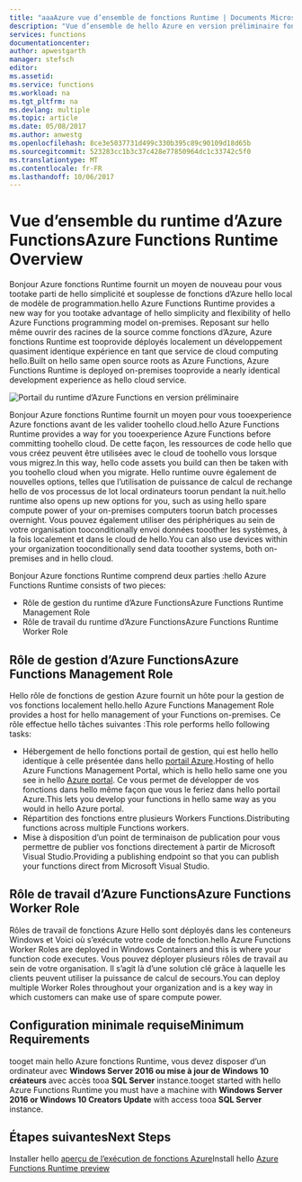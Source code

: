```yaml
---
title: "aaaAzure vue d’ensemble de fonctions Runtime | Documents Microsoft"
description: "Vue d’ensemble de hello Azure en version préliminaire fonctions Runtime"
services: functions
documentationcenter: 
author: apwestgarth
manager: stefsch
editor: 
ms.assetid: 
ms.service: functions
ms.workload: na
ms.tgt_pltfrm: na
ms.devlang: multiple
ms.topic: article
ms.date: 05/08/2017
ms.author: anwestg
ms.openlocfilehash: 8ce3e5037731d499c330b395c89c90109d18d65b
ms.sourcegitcommit: 523283cc1b3c37c428e77850964dc1c33742c5f0
ms.translationtype: MT
ms.contentlocale: fr-FR
ms.lasthandoff: 10/06/2017
---
```

# <a name="azure-functions-runtime-overview"></a><span data-ttu-id="f11d9-103">Vue d’ensemble du runtime d’Azure Functions</span><span class="sxs-lookup"><span data-stu-id="f11d9-103">Azure Functions Runtime Overview</span></span>

<span data-ttu-id="f11d9-104">Bonjour Azure fonctions Runtime fournit un moyen de nouveau pour vous tootake parti de hello simplicité et souplesse de fonctions d’Azure hello local de modèle de programmation.</span><span class="sxs-lookup"><span data-stu-id="f11d9-104">hello Azure Functions Runtime provides a new way for you tootake advantage of hello simplicity and flexibility of hello Azure Functions programming model on-premises.</span></span> <span data-ttu-id="f11d9-105">Reposant sur hello même ouvrir des racines de la source comme fonctions d’Azure, Azure fonctions Runtime est tooprovide déployés localement un développement quasiment identique expérience en tant que service de cloud computing hello.</span><span class="sxs-lookup"><span data-stu-id="f11d9-105">Built on hello same open source roots as Azure Functions, Azure Functions Runtime is deployed on-premises tooprovide a nearly identical development experience as hello cloud service.</span></span>

![Portail du runtime d’Azure Functions en version préliminaire][1]

<span data-ttu-id="f11d9-107">Bonjour Azure fonctions Runtime fournit un moyen pour vous tooexperience Azure fonctions avant de les valider toohello cloud.</span><span class="sxs-lookup"><span data-stu-id="f11d9-107">hello Azure Functions Runtime provides a way for you tooexperience Azure Functions before committing toohello cloud.</span></span> <span data-ttu-id="f11d9-108">De cette façon, les ressources de code hello que vous créez peuvent être utilisées avec le cloud de toohello vous lorsque vous migrez.</span><span class="sxs-lookup"><span data-stu-id="f11d9-108">In this way, hello code assets you build can then be taken with you toohello cloud when you migrate.</span></span>  <span data-ttu-id="f11d9-109">Hello runtime ouvre également de nouvelles options, telles que l’utilisation de puissance de calcul de rechange hello de vos processus de lot local ordinateurs toorun pendant la nuit.</span><span class="sxs-lookup"><span data-stu-id="f11d9-109">hello runtime also opens up new options for you, such as using hello spare compute power of your on-premises computers toorun batch processes overnight.</span></span> <span data-ttu-id="f11d9-110">Vous pouvez également utiliser des périphériques au sein de votre organisation tooconditionally envoi données tooother les systèmes, à la fois localement et dans le cloud de hello.</span><span class="sxs-lookup"><span data-stu-id="f11d9-110">You can also use devices within your organization tooconditionally send data tooother systems, both on-premises and in hello cloud.</span></span>

<span data-ttu-id="f11d9-111">Bonjour Azure fonctions Runtime comprend deux parties :</span><span class="sxs-lookup"><span data-stu-id="f11d9-111">hello Azure Functions Runtime consists of two pieces:</span></span>
* <span data-ttu-id="f11d9-112">Rôle de gestion du runtime d’Azure Functions</span><span class="sxs-lookup"><span data-stu-id="f11d9-112">Azure Functions Runtime Management Role</span></span>
* <span data-ttu-id="f11d9-113">Rôle de travail du runtime d’Azure Functions</span><span class="sxs-lookup"><span data-stu-id="f11d9-113">Azure Functions Runtime Worker Role</span></span>

## <a name="azure-functions-management-role"></a><span data-ttu-id="f11d9-114">Rôle de gestion d’Azure Functions</span><span class="sxs-lookup"><span data-stu-id="f11d9-114">Azure Functions Management Role</span></span>

<span data-ttu-id="f11d9-115">Hello rôle de fonctions de gestion Azure fournit un hôte pour la gestion de vos fonctions localement hello.</span><span class="sxs-lookup"><span data-stu-id="f11d9-115">hello Azure Functions Management Role provides a host for hello management of your Functions on-premises.</span></span> <span data-ttu-id="f11d9-116">Ce rôle effectue hello tâches suivantes :</span><span class="sxs-lookup"><span data-stu-id="f11d9-116">This role performs hello following tasks:</span></span>

* <span data-ttu-id="f11d9-117">Hébergement de hello fonctions portail de gestion, qui est hello hello identique à celle présentée dans hello [portail Azure](https://portal.azure.com).</span><span class="sxs-lookup"><span data-stu-id="f11d9-117">Hosting of hello Azure Functions Management Portal, which is hello hello same one you see in hello [Azure portal](https://portal.azure.com).</span></span> <span data-ttu-id="f11d9-118">Ce vous permet de développer de vos fonctions dans hello même façon que vous le feriez dans hello portail Azure.</span><span class="sxs-lookup"><span data-stu-id="f11d9-118">This lets you develop your functions in hello same way as you would in hello Azure portal.</span></span>
* <span data-ttu-id="f11d9-119">Répartition des fonctions entre plusieurs Workers Functions.</span><span class="sxs-lookup"><span data-stu-id="f11d9-119">Distributing functions across multiple Functions workers.</span></span>
* <span data-ttu-id="f11d9-120">Mise à disposition d’un point de terminaison de publication pour vous permettre de publier vos fonctions directement à partir de Microsoft Visual Studio.</span><span class="sxs-lookup"><span data-stu-id="f11d9-120">Providing a publishing endpoint so that you can publish your functions direct from Microsoft Visual Studio.</span></span>

## <a name="azure-functions-worker-role"></a><span data-ttu-id="f11d9-121">Rôle de travail d’Azure Functions</span><span class="sxs-lookup"><span data-stu-id="f11d9-121">Azure Functions Worker Role</span></span>

<span data-ttu-id="f11d9-122">Rôles de travail de fonctions Azure Hello sont déployés dans les conteneurs Windows et Voici où s’exécute votre code de fonction.</span><span class="sxs-lookup"><span data-stu-id="f11d9-122">hello Azure Functions Worker Roles are deployed in Windows Containers and this is where your function code executes.</span></span>  <span data-ttu-id="f11d9-123">Vous pouvez déployer plusieurs rôles de travail au sein de votre organisation. Il s’agit là d’une solution clé grâce à laquelle les clients peuvent utiliser la puissance de calcul de secours.</span><span class="sxs-lookup"><span data-stu-id="f11d9-123">You can deploy multiple Worker Roles throughout your organization and is a key way in which customers can make use of spare compute power.</span></span>

## <a name="minimum-requirements"></a><span data-ttu-id="f11d9-124">Configuration minimale requise</span><span class="sxs-lookup"><span data-stu-id="f11d9-124">Minimum Requirements</span></span>

<span data-ttu-id="f11d9-125">tooget main hello Azure fonctions Runtime, vous devez disposer d’un ordinateur avec **Windows Server 2016 ou mise à jour de Windows 10 créateurs** avec accès tooa **SQL Server** instance.</span><span class="sxs-lookup"><span data-stu-id="f11d9-125">tooget started with hello Azure Functions Runtime you must have a machine with **Windows Server 2016 or Windows 10 Creators Update** with access tooa **SQL Server** instance.</span></span>

## <a name="next-steps"></a><span data-ttu-id="f11d9-126">Étapes suivantes</span><span class="sxs-lookup"><span data-stu-id="f11d9-126">Next Steps</span></span>

<span data-ttu-id="f11d9-127">Installer hello [aperçu de l’exécution de fonctions Azure](https://aka.ms/azafr)</span><span class="sxs-lookup"><span data-stu-id="f11d9-127">Install hello [Azure Functions Runtime preview](https://aka.ms/azafr)</span></span>

<!--Image references-->
[1]: ./media/functions-runtime-overview/AzureFunctionsRuntime_Portal.png
